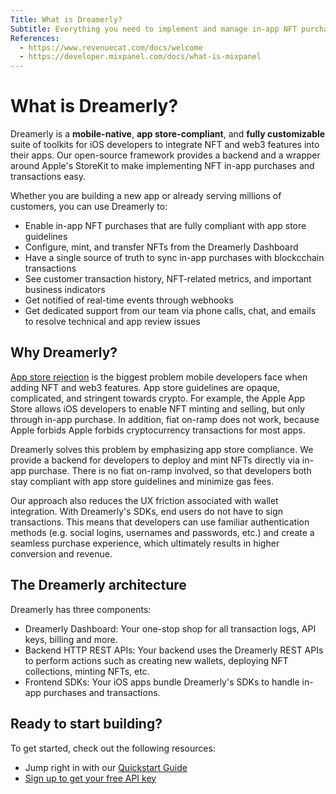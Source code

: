 ```yaml
---
Title: What is Dreamerly?
Subtitle: Everything you need to implement and manage in-app NFT purchases and transactions.
References:
  - https://www.revenuecat.com/docs/welcome
  - https://developer.mixpanel.com/docs/what-is-mixpanel
---
```


# What is Dreamerly?

Dreamerly is a **mobile-native**, **app store-compliant**, and **fully customizable** suite of toolkits for iOS developers to integrate NFT and web3 features into their apps. Our open-source framework provides a backend and a wrapper around Apple's StoreKit to make implementing NFT in-app purchases and transactions easy.

Whether you are building a new app or already serving millions of customers, you can use Dreamerly to:

- Enable in-app NFT purchases that are fully compliant with app store guidelines
- Configure, mint, and transfer NFTs from the Dreamerly Dashboard
- Have a single source of truth to sync in-app purchases with blockcchain transactions
- See customer transaction history, NFT-related metrics, and important business indicators
- Get notified of real-time events through webhooks
- Get dedicated support from our team via phone calls, chat, and emails to resolve technical and app review issues

## Why Dreamerly?

[App store rejection](https://dreamerly.com/blog/20221122-why-so-few-crypto-mobile-apps) is the biggest problem mobile developers face when adding NFT and web3 features. App store guidelines are opaque, complicated, and stringent towards crypto. For example, the Apple App Store allows iOS developers to enable NFT minting and selling, but only through in-app purchase. In addition, fiat on-ramp does not work, because Apple forbids Apple forbids cryptocurrency transactions for most apps.

Dreamerly solves this problem by emphasizing app store compliance. We provide a backend for developers to deploy and mint NFTs directly via in-app purchase. There is no fiat on-ramp involved, so that developers both stay compliant with app store guidelines and minimize gas fees.

Our approach also reduces the UX friction associated with wallet integration. With Dreamerly's SDKs, end users do not have to sign transactions. This means that developers can use familiar authentication methods (e.g. social logins, usernames and passwords, etc.) and create a seamless purchase experience, which ultimately results in higher conversion and revenue.

## The Dreamerly architecture

Dreamerly has three components:

- Dreamerly Dashboard: Your one-stop shop for all transaction logs, API keys, billing and more.
- Backend HTTP REST APIs: Your backend uses the Dreamerly REST APIs to perform actions such as creating new wallets, deploying NFT collections, minting NFTs, etc.
- Frontend SDKs: Your iOS apps bundle Dreamerly's SDKs to handle in-app purchases and transactions.

## Ready to start building?

To get started, check out the following resources:

- Jump right in with our [Quickstart Guide](/docs/quickstart)
- [Sign up to get your free API key](https://app.dreamerly.com)
